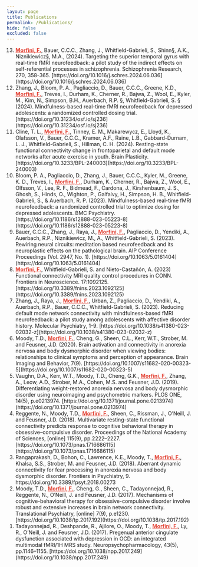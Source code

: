 ```yaml
---
layout: page
title: Publications
permalink: /Publications/
hide: false
excluded: false
---
```


<style>
  fm {
	  color:#E34234;
	  text-decoration-line: underline;
	  font-weight: bold  
	  }  
</style>

<!-- 
  li {
	  list-style-position:inside;
	  text-align:left;
	  font-weight:normal;
	};

	tr {
	  display: table-row;
	  vertical-align: inherit;
	  border-color: inherit;
	};

  li {
	  list-style-position:inside;
	  border: 1px solid black;
	  width: 100px;
	}
 -->


<ol reversed>
  <li><fm>Morfini, F.</fm>, Bauer, C.C.C., Zhang, J., Whitfield-Gabrieli, S., Shinn§, A.K., Niznikiewicz§, M.A., (2024). Targeting the superior temporal gyrus with real-time fMRI neurofeedback: a pilot study of the indirect effects on self-referential processes in schizophrenia. Schizophrenia Research, 270, 358-365. [https://doi.org/10.1016/j.schres.2024.06.036](https://doi.org/10.1016/j.schres.2024.06.036)</li>
  <li>Zhang, J., Bloom, P. A., Pagliaccio, D., Bauer, C.C.C., Greene, K.D., <fm>Morfini, F.</fm>, Treves, I., Durham, K., Cherner, R., Bajwa, Z., Wool, E., Kyler, M., Kim, N., Simpson, B.H., Auerbach, R.P. §, Whitfield-Gabrieli, S. § (2024). Mindfulness-based real-time fMRI neurofeedback for depressed adolescents: a randomized controlled dosing trial. [https://doi.org/10.31234/osf.io/sj236](https://doi.org/10.31234/osf.io/sj236)</li>
  <li>Cline, T. L., <fm>Morfini, F.</fm>, Tinney, E. M., Makarewycz, E., Lloyd, K., Olafsson, V., Bauer, C.C.C., Kramer, A.F., Raine, L.B., Gabbard-Durnam, L. J., Whitfield-Gabrieli, S., Hillman, C. H. (2024). Resting-state functional connectivity change in frontoparietal and default mode networks after acute exercise in youth. Brain Plasticity. [https://doi.org/10.3233/BPL-240003](https://doi.org/10.3233/BPL-240003)</li>
  <li>Bloom, P. A., Pagliaccio, D., Zhang, J., Bauer, C.C.C., Kyler, M., Greene, K. D., Treves, I., <fm>Morfini, F.</fm>, Durham, K., Cherner, R., Bajwa, Z., Wool, E., Olfsson, V., Lee, R. F., Bidmead, F., Cardona, J., Kirshenbaum, J. S., Ghosh, S., Hinds, O., Wighton, P., Galfalvy, H., Simpson, H. B., Whitfield-Gabrieli, S., & Auerbach, R. P. (2023). Mindfulness-based real-time fMRI neurofeedback: a randomized controlled trial to optimize dosing for depressed adolescents. BMC Psychiatry. [https://doi.org/10.1186/s12888-023-05223-8](https://doi.org/10.1186/s12888-023-05223-8)</li>
  <li>Bauer, C.C.C., Zhang, J., Raya, J., <fm>Morfini, F.</fm>, Pagliaccio, D., Yendiki, A., Auerbach, R.P., Niznikiewicz, M., A., Whitfield-Gabrieli, S. (2023). Rewiring neural circuits: meditation based neurofeedback and its neuroplastic effects on the pathological brain. AIP Conference Proceedings (Vol. 2947, No. 1). [https://doi.org/10.1063/5.0161404](https://doi.org/10.1063/5.0161404)</li>
  <li><fm>Morfini, F.</fm>, Whitfield-Gabrieli, S. and Nieto-Castañón, A. (2023) Functional connectivity MRI quality control procedures in CONN. Frontiers in Neuroscience. 17:1092125. [https://doi.org/10.3389/fnins.2023.1092125](https://doi.org/10.3389/fnins.2023.1092125)</li>
  <li>Zhang, J., Raya, J., <fm>Morfini, F.</fm>, Urban, Z., Pagliaccio, D., Yendiki, A., Auerbach, R.P., Bauer, C.C.C., Whitfield-Gabrieli, S. (2023). Reducing default mode network connectivity with mindfulness-based fMRI neurofeedback: a pilot study among adolescents with affective disorder history. Molecular Psychiatry, 1-9. [https://doi.org/10.1038/s41380-023-02032-z](https://doi.org/10.1038/s41380-023-02032-z)</li>
  <li>Moody, T.D., <fm>Morfini, F.</fm>, Cheng, G., Sheen, C.L., Kerr, W.T., Strober, M. and Feusner, J.D. (2020). Brain activation and connectivity in anorexia nervosa and body dysmorphic disorder when viewing bodies: relationships to clinical symptoms and perception of appearance. Brain Imaging and Behavior, 7(9). [https://doi.org/10.1007/s11682-020-00323-5](https://doi.org/10.1007/s11682-020-00323-5)</li>
  <li>Vaughn, D.A., Kerr, W.T., Moody, T.D., Cheng, G.K., <fm>Morfini, F.</fm>, Zhang, A., Leow, A.D., Strober, M.A., Cohen, M.S. and Feusner, J.D. (2019). Differentiating weight-restored anorexia nervosa and body dysmorphic disorder using neuroimaging and psychometric markers. PLOS ONE, 14(5), p.e0213974. [https://doi.org/10.1371/journal.pone.0213974](https://doi.org/10.1371/journal.pone.0213974)</li>
  <li>Reggente, N., Moody, T.D., <fm>Morfini, F.</fm>, Sheen, C., Rissman, J., O’Neill, J. and Feusner, J.D. (2018). Multivariate resting-state functional connectivity predicts response to cognitive behavioral therapy in obsessive–compulsive disorder. Proceedings of the National Academy of Sciences, [online] 115(9), pp.2222–2227. [https://doi.org/10.1073/pnas.1716686115](https://doi.org/10.1073/pnas.1716686115)</li>
  <li>Rangaprakash, D., Bohon, C., Lawrence, K.E., Moody, T., <fm>Morfini, F.</fm>, Khalsa, S.S., Strober, M. and Feusner, J.D. (2018). Aberrant dynamic connectivity for fear processing in anorexia nervosa and body dysmorphic disorder. Frontiers in Psychiatry, 9. https://doi.org/10.3389/fpsyt.2018.00273</li>
  <li>Moody, T.D., <fm>Morfini, F.</fm>, Cheng, G., Sheen, C., Tadayonnejad, R., Reggente, N., O’Neill, J. and Feusner, J.D. (2017). Mechanisms of cognitive-behavioral therapy for obsessive-compulsive disorder involve robust and extensive increases in brain network connectivity. Translational Psychiatry, [online] 7(9), p.e1230. [https://doi.org/10.1038/tp.2017.192](https://doi.org/10.1038/tp.2017.192)</li>
  <li>Tadayonnejad, R., Deshpande, R., Ajilore, O., Moody, T., <fm>Morfini, F.</fm>, Ly, R., O’Neill, J. and Feusner, J.D. (2017). Pregenual anterior cingulate dysfunction associated with depression in OCD: an integrated multimodal fMRI/1H MRS study. Neuropsychopharmacology, 43(5), pp.1146–1155. [https://doi.org/10.1038/npp.2017.249](https://doi.org/10.1038/npp.2017.249)</li>
</ol>